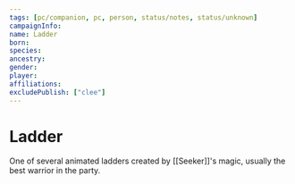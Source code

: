 ```yaml
---
tags: [pc/companion, pc, person, status/notes, status/unknown]
campaignInfo:
name: Ladder
born:
species:
ancestry:
gender:
player:
affiliations:
excludePublish: ["clee"]
---
```

# Ladder

One of several animated ladders created by [[Seeker]]'s magic, usually the best warrior in the party. 